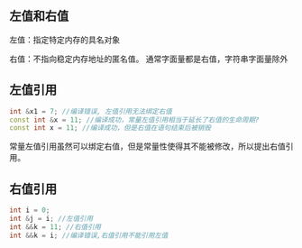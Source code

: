 ## 左值和右值
左值：指定特定内存的具名对象

右值：不指向稳定内存地址的匿名值。
通常字面量都是右值，字符串字面量除外

## 左值引用

```c++
int &x1 = 7; //编译错误, 左值引用无法绑定右值
const int &x = 11; //编译成功，常量左值引用相当于延长了右值的生命周期?
const int x = 11; //编译成功，但是右值在语句结束后被销毁
```

常量左值引用虽然可以绑定右值，但是常量性使得其不能被修改，所以提出右值引用。

## 右值引用

```c++
int i = 0;
int &j = i; //左值引用
int &&k = 11; //右值引用
int &&k = i; //编译错误,右值引用不能引用左值
```




